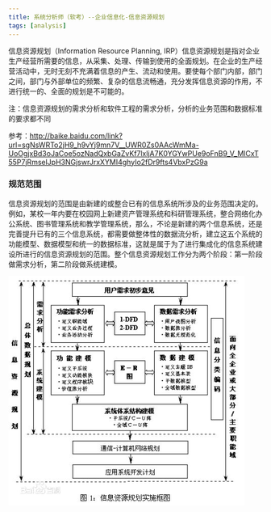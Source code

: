 ```yaml
---
title: 系统分析师（软考）--企业信息化-信息资源规划
tags: [analysis]
---
```


信息资源规划（Information Resource Planning, IRP）信息资源规划是指对企业生产经营所需要的信息，从采集、处理、传输到使用的全面规划。在企业的生产经营活动中，无时无刻不充满着信息的产生、流动和使用。要使每个部门内部，部门之间，部门与外部单位的频繁、复杂的信息流畅通，充分发挥信息资源的作用，不进行统一的、全面的规划是不可能的。

注：信息资源规划的需求分析和软件工程的需求分析，分析的业务范围和数据标准的要求都不同

参考：http://baike.baidu.com/link?url=sgNsWRTo2jH9_h9vYj9mn7V__UWR0Zs0AAcWmMa-UoOgjxBd3oJaCoe5ozNadQxbGaZvKf7lxljA7K0YGYwPUe9oFnB9_V_MlCxT55P7jRmselJpH3NGjswrJrxXYMI4ghyIo2fDr9fts4VbxPzG9a

### 规范范围

信息资源规划的范围是由新建的或整合已有的信息系统所涉及的业务范围决定的。例如，某校一年内要在校园网上新建资产管理系统和科研管理系统，整合网络化办公系统、图书管理系统和教学管理系统，那么，不论是新建的两个信息系统，还是完善提升已有的三个信息系统，都需要做整体性的数据流分析，建立这五个系统的功能模型、数据模型和统一的数据标准，这就是属于为了进行集成化的信息系统建设所进行的信息资源规划的范围。整个信息资源规划工作分为两个阶段：第一阶段做需求分析，第二阶段做系统建模。

![](/images/book/tech-analysis/other/corperation-resource.jpg)